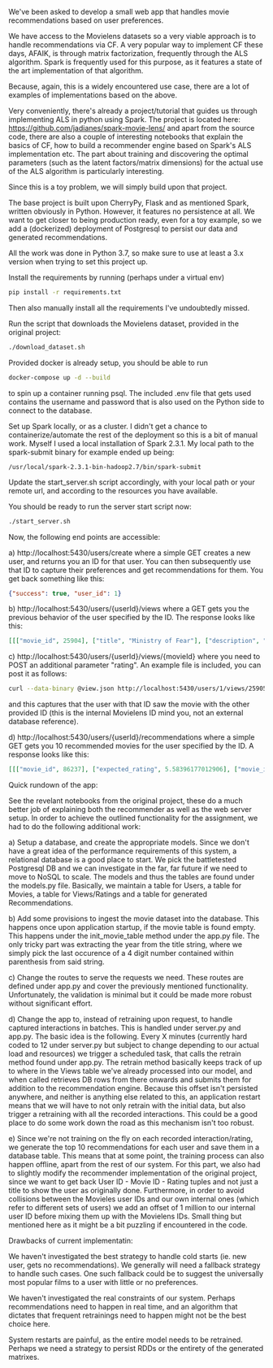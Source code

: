 We've been asked to develop a small web app that handles movie recommendations based on user preferences.

We have access to the Movielens datasets so a very viable approach is to handle recommendations via CF. A very popular way to implement CF these days, AFAIK, is through matrix factorization, frequently through the ALS algorithm.
Spark is frequently used for this purpose, as it features a state of the art implementation of that algorithm.

Because, again, this is a widely encountered use case, there are a lot of examples of implementations based on the above.

Very conveniently, there's already a project/tutorial that guides us through implementing ALS in python using Spark. The project is located here: https://github.com/jadianes/spark-movie-lens/ and apart from the source code, there are also a couple of interesting notebooks that explain the basics of CF, how to build a recommender engine based on Spark's ALS implementation etc. The part about training and discovering the optimal parameters (such as the latent factors/matrix dimensions) for the actual use of the ALS algorithm is particularly interesting. 

Since this is a toy problem, we will simply build upon that project.

The base project is built upon CherryPy, Flask and as mentioned Spark, written obviously in Python. However, it features no persistence at all. We want to get closer to being production ready, even for a toy example, so we add a (dockerized) deployment of Postgresql to persist our data and generated recommendations.

All the work was done in Python 3.7, so make sure to use at least a 3.x version when trying to set this project up.

Install the requirements by running (perhaps under a virtual env)

```bash
pip install -r requirements.txt
```

Then also manually install all the requirements I've undoubtedly missed.

Run the script that downloads the Movielens dataset, provided in the original project:

```bash
./download_dataset.sh
```

Provided docker is already setup, you should be able to run
```bash
docker-compose up -d --build

```
to spin up a container running psql. The included .env file that gets used contains the username and password that is also used on the Python side to connect to the database.


Set up Spark locally, or as a cluster. I didn't get a chance to containerize/automate the rest of the deployment so this is a bit of manual work.
Myself I used a local installation of Spark 2.3.1. My local path to the spark-submit binary for example ended up being:

```path
/usr/local/spark-2.3.1-bin-hadoop2.7/bin/spark-submit
```
Update the start_server.sh script accordingly, with your local path or your remote url, and according to the resources you have available.


You should be ready to run the server start script now:

```bash
./start_server.sh
```

Now, the following end points are accessible:

a) http://localhost:5430/users/create where a simple GET creates a new user, and returns you an ID for that user. You can then subsequently use that ID to capture their preferences and get recommendations for them.
You get back something like this:

```json
{"success": true, "user_id": 1}
```

b) http://localhost:5430/users/{userId}/views where a GET gets you the previous behavior of the user specified by the ID. The response looks like this:


```json
[[["movie_id", 25904], ["title", "Ministry of Fear"], ["description", "Drama|Film-Noir|Thriller"], ["year", 1944], ["rating", 4.5]], [["movie_id", 25903], ["title", "Mask of Dimitrios, The"], ["description", "Crime|Drama|Film-Noir|Mystery"], ["year", 1944], ["rating", 4.5]]]

```
c) http://localhost:5430/users/{userId}/views/{movieId} where you need to POST an additional parameter "rating". An example file is included, you can post it as follows:

```bash
curl --data-binary @view.json http://localhost:5430/users/1/views/25905 -H "Content-Type: application/json"
```

and this captures that the user with that ID saw the movie with the other provided ID (this is the internal Movielens ID mind you, not an external database reference).

d) http://localhost:5430/users/{userId}/recommendations where a simple GET gets you 10 recommended movies for the user specified by the ID. A response looks like this:

```json
[[["movie_id", 86237], ["expected_rating", 5.58396177012906], ["movie_id", 86237], ["title", "Connections"], ["description", "Documentary"], ["year", 1978]], [["movie_id", 165069], ["expected_rating", 5.18385224218535], ["movie_id", 165069], ["title", "Baseball"], ["description", "Documentary"], ["year", 1994]], [["movie_id", 134849], ["expected_rating", 5.15729392105471], ["movie_id", 134849], ["title", "Duck Amuck"], ["description", "Animation|Children|Comedy"], ["year", 1953]], [["movie_id", 26082], ["expected_rating", 5.133645504377], ["movie_id", 26082], ["title", "Harakiri (Seppuku)"], ["description", "Drama"], ["year", 1962]], [["movie_id", 64241], ["expected_rating", 5.13330119611914], ["movie_id", 64241], ["title", "Lonely Wife, The (Charulata)"], ["description", "Drama|Romance"], ["year", 1964]], [["movie_id", 26109], ["expected_rating", 5.10960371753984], ["movie_id", 26109], ["title", "Crooks in Clover (a.k.a. Monsieur Gangster) (Les tontons flingueurs)"], ["description", "Action|Comedy|Crime"], ["year", 1963]], [["movie_id", 82143], ["expected_rating", 5.09552358458852], ["movie_id", 82143], ["title", "Alone in the Wilderness"], ["description", "Documentary"], ["year", 2004]], [["movie_id", 159817], ["expected_rating", 5.09314152094635], ["movie_id", 159817], ["title", "Planet Earth"], ["description", "Documentary"], ["year", 2006]], [["movie_id", 3739], ["expected_rating", 5.08522735111204], ["movie_id", 3739], ["title", "Trouble in Paradise"], ["description", "Comedy|Romance"], ["year", 1932]], [["movie_id", 25975], ["expected_rating", 5.07998912787381], ["movie_id", 25975], ["title", "Life of Oharu, The (Saikaku ichidai onna)"], ["description", "Drama"], ["year", 1952]]]
```







Quick rundown of the app:

See the revelant notebooks from the original project, these do a much better job of explaining both the recommender as well as the web server setup. In order to achieve the outlined functionality for the assignment, we had to do the following additional work:

a) Setup a database, and create the appropriate models. Since we don't have a great idea of the performance requirements of this system, a relational database is a good place to start. We pick the battletested Postgresql DB and we can investigate in the far, far future if we need to move to NoSQL to scale.
The models and thus the tables are found under the models.py file. Basically, we maintain a table for Users, a table for Movies, a table for Views/Ratings and a table for generated Recommendations.

b) Add some provisions to ingest the movie dataset into the database. This happens once upon application startup, if the movie table is found empty. This happens under the init_movie_table method under the app.py file. The only tricky part was extracting the year from the title string, where we simply pick the last occurence of a 4 digit number contained within parenthesis from said string.

c) Change the routes to serve the requests we need. These routes are defined under app.py and cover the previously mentioned functionality. Unfortunately, the validation is minimal but it could be made more robust without significant effort.

d) Change the app to, instead of retraining upon request, to handle captured interactions in batches. This is handled under server.py and app.py. The basic idea is the following. Every X minutes (currently hard coded to 12 under server.py but subject to change depending to our actual load and resources) we trigger a scheduled task, that calls the retrain method found under app.py. The retrain method basically keeps track of up to where in the Views table we've already processed into our model, and when called retrieves DB rows from there onwards and submits them for addition to the recommendation engine.
Because this offset isn't persisted anywhere, and neither is anything else related to this, an application restart means that we will have to not only retrain with the initial data, but also trigger a retraining with all the recorded interactions.
This could be a good place to do some work down the road as this mechanism isn't too robust.

e) Since we're not training on the fly on each recorded interaction/rating, we generate the top 10 recommendations for each user and save them in a database table. This means that at some point, the training process can also happen offline, apart from the rest of our system. 
For this part, we also had to slightly modify the recommender implementation of the original project, since we want to get back User ID - Movie ID - Rating tuples and not just a title to show the user as originally done. 
Furthermore, in order to avoid collisions between the Movieles user IDs and our own internal ones (which refer to different sets of users) we add an offset of 1 million to our internal user ID before mixing them up with the Movielens IDs. Small thing but mentioned here as it might be a bit puzzling if encountered in the code.








Drawbacks of current implementatin:


We haven't investigated the best strategy to handle cold starts (ie. new user, gets no recommendations). We generally will need a fallback strategy to handle such cases. One such fallback could be to suggest the universally most popular films to a user with little or no preferences.

We haven't investigated the real constraints of our system. Perhaps recommendations need to happen in real time, and an algorithm that dictates that frequent retrainings need to happen might not be the best choice here.

System restarts are painful, as the entire model needs to be retrained. Perhaps we need a strategy to persist RDDs or the entirety of the generated matrixes.